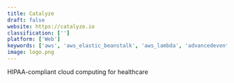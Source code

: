 ```yaml
---
title: Catalyze
draft: false 
website: https://catalyze.io
classification: ['']
platform: ['Web']
keywords: ['aws', 'aws_elastic_beanstalk', 'aws_lambda', 'advancedeventviewer', 'apollo', 'c', 'clever_cloud', 'cloudflare', 'dbeaver', 'fluentd', 'google_app_engine', 'heroku', 'logsentinel', 'microsoft_access', 'myeventviewer', 'nagios_log_server', 'sqlite', 'sentinelagent', 'windows_event_viewer_plus', 'logstash']
image: logo.png
---
```

HIPAA-compliant cloud computing for healthcare